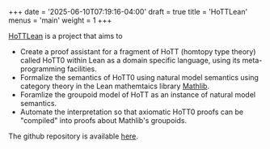 +++
date = '2025-06-10T07:19:16-04:00'
draft = true
title = 'HoTTLean'
menus = 'main'
weight = 1
+++

[HoTTLean](https://github.com/sinhp/groupoid_model_in_lean4) is a project that aims to
- Create a proof assistant for a fragment of HoTT (homtopy type theory) called
  HoTT0 within Lean as a domain
  specific language,
  using its meta-programming facilities.
- Formalize the semantics of HoTT0 using natural model semantics
  using category theory in the Lean mathemtaics library
  [Mathlib](https://leanprover-community.github.io/mathlib-overview.html).
- Foramlize the groupoid model of HoTT as an instance of natural model
  semantics.
- Automate the interpretation so that axiomatic HoTT0 proofs
  can be "compiled" into proofs about Mathlib's groupoids.

The github repository is available [here](https://github.com/sinhp/groupoid_model_in_lean4).
